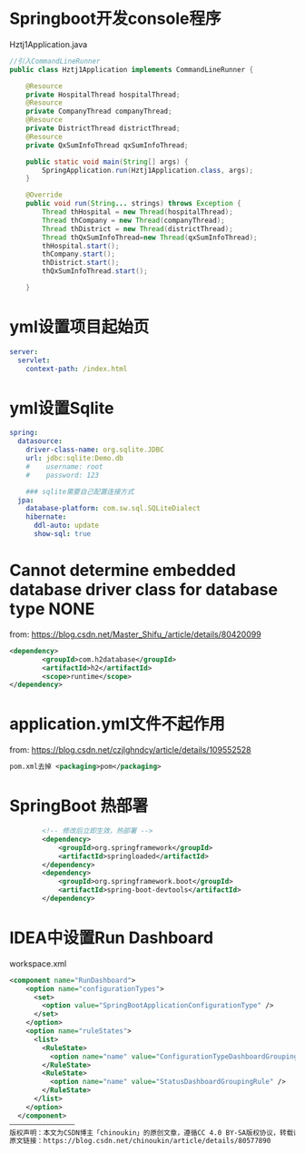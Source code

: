 # Springboot开发console程序

Hztj1Application.java

```java
//引入CommandLineRunner
public class Hztj1Application implements CommandLineRunner {

    @Resource
    private HospitalThread hospitalThread;
    @Resource
    private CompanyThread companyThread;
    @Resource
    private DistrictThread districtThread;
    @Resource
    private QxSumInfoThread qxSumInfoThread;

    public static void main(String[] args) {
        SpringApplication.run(Hztj1Application.class, args);
    }

    @Override
    public void run(String... strings) throws Exception {
        Thread thHospital = new Thread(hospitalThread);
        Thread thCompany = new Thread(companyThread);
        Thread thDistrict = new Thread(districtThread);
        Thread thQxSumInfoThread=new Thread(qxSumInfoThread);
        thHospital.start();
        thCompany.start();
        thDistrict.start();
        thQxSumInfoThread.start();

    }
```

# yml设置项目起始页

```yaml
server:
  servlet:
    context-path: /index.html
```

# yml设置Sqlite

```yaml
spring:
  datasource:
    driver-class-name: org.sqlite.JDBC
    url: jdbc:sqlite:Demo.db
    #    username: root
    #    password: 123

    ### sqlite需要自己配置连接方式
  jpa:
    database-platform: com.sw.sql.SQLiteDialect
    hibernate:
      ddl-auto: update
      show-sql: true
```

# Cannot determine embedded database driver class for database type NONE

from: https://blog.csdn.net/Master_Shifu_/article/details/80420099

```xml
<dependency>
        <groupId>com.h2database</groupId> 
        <artifactId>h2</artifactId>
        <scope>runtime</scope> 
</dependency>
```

# application.yml文件不起作用

from: https://blog.csdn.net/czjlghndcy/article/details/109552528

```xml
pom.xml去掉 <packaging>pom</packaging>
```

# SpringBoot 热部署

```xml
        <!-- 修改后立即生效，热部署 -->
        <dependency>
            <groupId>org.springframework</groupId>
            <artifactId>springloaded</artifactId>
        </dependency>
        <dependency>
            <groupId>org.springframework.boot</groupId>
            <artifactId>spring-boot-devtools</artifactId>
        </dependency>
```



# IDEA中设置Run Dashboard

workspace.xml

```xml
<component name="RunDashboard">
    <option name="configurationTypes">
      <set>
        <option value="SpringBootApplicationConfigurationType" />
      </set>
    </option>
    <option name="ruleStates">
      <list>
        <RuleState>
          <option name="name" value="ConfigurationTypeDashboardGroupingRule" />
        </RuleState>
        <RuleState>
          <option name="name" value="StatusDashboardGroupingRule" />
        </RuleState>
      </list>
    </option>
  </component>
————————————————
版权声明：本文为CSDN博主「chinoukin」的原创文章，遵循CC 4.0 BY-SA版权协议，转载请附上原文出处链接及本声明。
原文链接：https://blog.csdn.net/chinoukin/article/details/80577890
```





